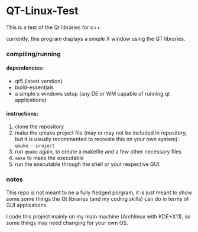 # QT-Linux-Test
This is a test of the Qt libraries for c++

currently, this program displays a simple X window using the QT libraries.

### compiling/running

#### dependencies:
* qt5 (latest verstion)
* build-essentials
* a simple x windows setup (any DE or WM capable of running qt applications)

#### instructions:
1. clone the repository
2. make the qmake project file (may or may not be included in repository, but it is usually recommented to recreate this on your own system): `qmake --project`
2. run `qmake` again, to create a makefile and a few other necessary files
3. `make` to make the executable
4. run the executable through the shell or your respective GUI.

### notes
This repo is not meant to be a fully fledged porgram, it is just meant to show some some things the Qt libraries (and my coding skills) can do in terms of GUI applications.

I code this project mainly on my main machine (Archlinux with KDE+X11), so some things may need changing for your own OS.



